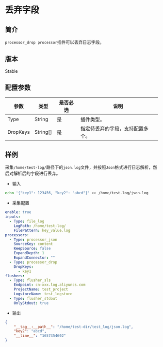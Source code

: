 # 丢弃字段

## 简介

`processor_drop processor`插件可以丢弃日志字段。

## 版本

Stable

## 配置参数

| 参数     | 类型     | 是否必选 | 说明                             |
| -------- | -------- | -------- | -------------------------------- |
| Type     | String   | 是       | 插件类型。                       |
| DropKeys | String[] | 是       | 指定待丢弃的字段，支持配置多个。 |

## 样例

采集`/home/test-log/`路径下的`json.log`文件，并按照`Json`格式进行日志解析，然后对解析后的字段进行丢弃。

* 输入

```bash
echo '{"key1": 123456, "key2": "abcd"}' >> /home/test-log/json.log
```

* 采集配置

```yaml
enable: true
inputs:
  - Type: file_log
    LogPath: /home/test-log/
    FilePattern: key_value.log
processors:
  - Type: processor_json
    SourceKey: content
    KeepSource: false
    ExpandDepth: 1
    ExpandConnector: ""
  - Type: processor_drop
    DropKeys: 
      - key1
flushers:
  - Type: flusher_sls
    Endpoint: cn-xxx.log.aliyuncs.com
    ProjectName: test_project
    LogstoreName: test_logstore
  - Type: flusher_stdout
    OnlyStdout: true
```

* 输出

```json
{
    "__tag__:__path__": "/home/test-dir/test_log/json.log",
    "key2": "abcd",
    "__time__": "1657354602"
}
```
